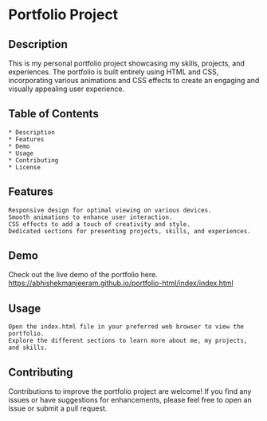 # Portfolio Project
## Description

This is my personal portfolio project showcasing my skills, projects, and experiences. The portfolio is built entirely using HTML and CSS, incorporating various animations and CSS effects to create an engaging and visually appealing user experience.

## Table of Contents

    * Description
    * Features
    * Demo
    * Usage
    * Contributing
    * License

## Features

    Responsive design for optimal viewing on various devices.
    Smooth animations to enhance user interaction.
    CSS effects to add a touch of creativity and style.
    Dedicated sections for presenting projects, skills, and experiences.

## Demo

Check out the live demo of the portfolio here.
https://abhishekmanjeeram.github.io/portfolio-html/index/index.html


## Usage

    Open the index.html file in your preferred web browser to view the portfolio.
    Explore the different sections to learn more about me, my projects, and skills.

## Contributing

Contributions to improve the portfolio project are welcome! If you find any issues or have suggestions for enhancements, please feel free to open an issue or submit a pull request.

